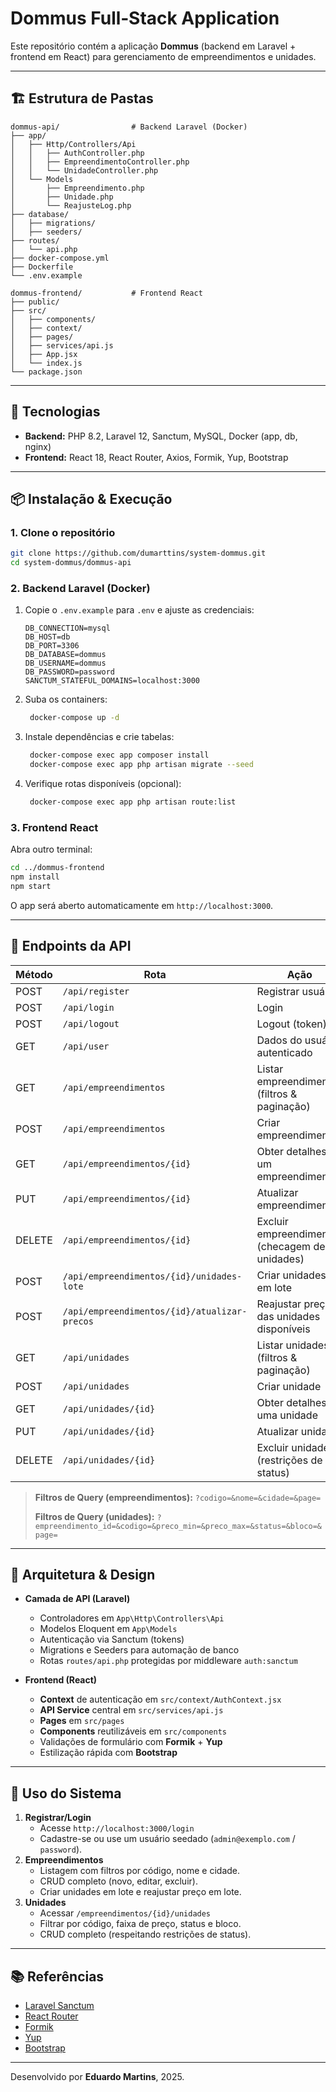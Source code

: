 # Dommus Full‑Stack Application

Este repositório contém a aplicação **Dommus** (backend em Laravel + frontend em React) para gerenciamento de empreendimentos e unidades.

---

## 🏗️ Estrutura de Pastas

```
dommus-api/                # Backend Laravel (Docker)
├── app/
│   ├── Http/Controllers/Api
│   │   ├── AuthController.php
│   │   ├── EmpreendimentoController.php
│   │   └── UnidadeController.php
│   └── Models
│       ├── Empreendimento.php
│       ├── Unidade.php
│       └── ReajusteLog.php
├── database/
│   ├── migrations/
│   ├── seeders/
├── routes/
│   └── api.php
├── docker-compose.yml
├── Dockerfile
└── .env.example

dommus-frontend/           # Frontend React
├── public/
├── src/
│   ├── components/
│   ├── context/
│   ├── pages/
│   ├── services/api.js
│   ├── App.jsx
│   └── index.js
└── package.json
```

---

## 🚀 Tecnologias

- **Backend:** PHP 8.2, Laravel 12, Sanctum, MySQL, Docker (app, db, nginx)
- **Frontend:** React 18, React Router, Axios, Formik, Yup, Bootstrap

---

## 📦 Instalação & Execução

### 1. Clone o repositório

```bash
git clone https://github.com/dumarttins/system-dommus.git
cd system-dommus/dommus-api
```

### 2. Backend Laravel (Docker)

1. Copie o `.env.example` para `.env` e ajuste as credenciais:
   ```dotenv
   DB_CONNECTION=mysql
   DB_HOST=db
   DB_PORT=3306
   DB_DATABASE=dommus
   DB_USERNAME=dommus
   DB_PASSWORD=password
   SANCTUM_STATEFUL_DOMAINS=localhost:3000
   ```
2. Suba os containers:
   ```bash
    docker-compose up -d
    ```
3. Instale dependências e crie tabelas:
   ```bash
    docker-compose exec app composer install
    docker-compose exec app php artisan migrate --seed
    ```
4. Verifique rotas disponíveis (opcional):
   ```bash
    docker-compose exec app php artisan route:list
    ```

### 3. Frontend React

Abra outro terminal:
```bash
cd ../dommus-frontend
npm install
npm start
```
O app será aberto automaticamente em `http://localhost:3000`.

---

## 🔑 Endpoints da API

| Método | Rota                                            | Ação                                            |
| ------ | ----------------------------------------------- | ----------------------------------------------- |
| POST   | `/api/register`                                | Registrar usuário                               |
| POST   | `/api/login`                                   | Login                                           |
| POST   | `/api/logout`                                  | Logout (token)                                  |
| GET    | `/api/user`                                    | Dados do usuário autenticado                    |
| GET    | `/api/empreendimentos`                        | Listar empreendimentos (filtros & paginação)    |
| POST   | `/api/empreendimentos`                        | Criar empreendimento                             |
| GET    | `/api/empreendimentos/{id}`                   | Obter detalhes de um empreendimento              |
| PUT    | `/api/empreendimentos/{id}`                   | Atualizar empreendimento                         |
| DELETE | `/api/empreendimentos/{id}`                   | Excluir empreendimento (checagem de unidades)    |
| POST   | `/api/empreendimentos/{id}/unidades-lote`     | Criar unidades em lote                           |
| POST   | `/api/empreendimentos/{id}/atualizar-precos`  | Reajustar preços das unidades disponíveis        |
| GET    | `/api/unidades`                                | Listar unidades (filtros & paginação)           |
| POST   | `/api/unidades`                                | Criar unidade                                   |
| GET    | `/api/unidades/{id}`                           | Obter detalhes de uma unidade                   |
| PUT    | `/api/unidades/{id}`                           | Atualizar unidade                               |
| DELETE | `/api/unidades/{id}`                           | Excluir unidade (restrições de status)          |

> **Filtros de Query (empreendimentos):** `?codigo=&nome=&cidade=&page=`
>
> **Filtros de Query (unidades):** `?empreendimento_id=&codigo=&preco_min=&preco_max=&status=&bloco=&page=`

---

## 📐 Arquitetura & Design

- **Camada de API (Laravel)**
  - Controladores em `App\Http\Controllers\Api`
  - Modelos Eloquent em `App\Models`
  - Autenticação via Sanctum (tokens)
  - Migrations e Seeders para automação de banco
  - Rotas `routes/api.php` protegidas por middleware `auth:sanctum`

- **Frontend (React)**
  - **Context** de autenticação em `src/context/AuthContext.jsx`
  - **API Service** central em `src/services/api.js`
  - **Pages** em `src/pages`
  - **Components** reutilizáveis em `src/components`
  - Validações de formulário com **Formik** + **Yup**
  - Estilização rápida com **Bootstrap**

---

## 🎯 Uso do Sistema

1. **Registrar/Login**
   - Acesse `http://localhost:3000/login`
   - Cadastre-se ou use um usuário seedado (`admin@exemplo.com` / `password`).
2. **Empreendimentos**
   - Listagem com filtros por código, nome e cidade.
   - CRUD completo (novo, editar, excluir).
   - Criar unidades em lote e reajustar preço em lote.
3. **Unidades**
   - Acessar `/empreendimentos/{id}/unidades`
   - Filtrar por código, faixa de preço, status e bloco.
   - CRUD completo (respeitando restrições de status).

---

## 📚 Referências

- [Laravel Sanctum](https://laravel.com/docs/sanctum)
- [React Router](https://reactrouter.com/)
- [Formik](https://formik.org/)
- [Yup](https://github.com/jquense/yup)
- [Bootstrap](https://getbootstrap.com/)

---

Desenvolvido por **Eduardo Martins**, 2025.

